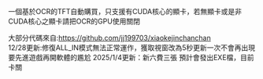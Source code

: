 一個基於OCR的TFT自動購買，只支援有CUDA核心的顯卡，若無顯卡或是非CUDA核心之顯卡請把OCR的GPU使用關閉

大部分代碼來自:https://github.com/jj199703/xiaokejinchanchan     
12/28更新:修復ALL_IN模式無法正常運作，獲取視窗改為5秒更新一次不會再出現要先進遊戲再開軟體的尷尬
2025/1/4更新：新六費三張
預計會發出EXE檔，目前卡關
